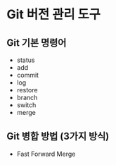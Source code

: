 # Git 버전 관리 도구

## Git 기본 명령어

- status
- add
- commit
- log
- restore
- branch
- switch
- merge

## Git 병합 방법 (3가지 방식)

- Fast Forward Merge
